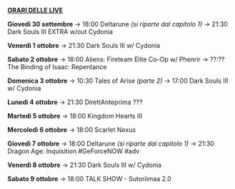 <u><b>ORARI DELLE LIVE</b></u>

<b>Giovedì 30 settembre</b>
→ 18:00 Deltarune <i>(si riparte dal capitolo 1)</i>
→ 21:30 Dark Souls III EXTRA w/out Cydonia

<b>Venerdì 1 ottobre</b>
→ 21:30 Dark Souls III w/ Cydonia

<b>Sabato 2 ottobre</b>
→ 18:00 Aliens: Fireteam Elite Co-Op w/ Phenrir
→ ??:?? The Binding of Isaac: Repentance

<b>Domenica 3 ottobre</b> 
→ 10:30 Tales of Arise <i>(parte 2)</i>
→ 17:00 Dark Souls III w/ Cydonia

<b>Lunedì 4 ottobre</b> 
→ 21:30 DirettAnteprima ???

<b>Martedì 5 ottobre</b> 
→ 18:00 Kingdom Hearts III

<b>Mercoledì 6 ottobre</b>
→ 18:00 Scarlet Nexus

<b>Giovedì 7 ottobre</b>
→ 18:00 Deltarune <i>(si riparte dal capitolo 1)</i>
→ 21:30 Dragon Age: Inquisition #GeForceNOW #adv

<b>Venerdì 8 ottobre</b>
→ 21:30 Dark Souls III w/ Cydonia

<b>Sabato 9 ottobre</b>
→ 18:00 TALK SHOW - Sutoriimaa 2.0
